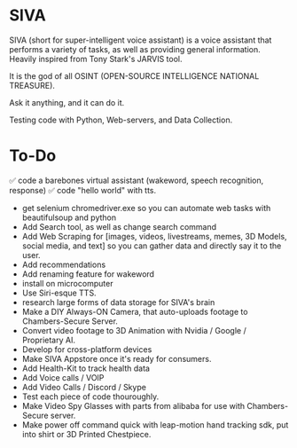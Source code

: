 # SIVA
SIVA (short for super-intelligent voice assistant) is a voice assistant that performs a variety of tasks, as well as providing general information. Heavily inspired from Tony Stark's JARVIS tool.

It is the god of all OSINT (OPEN-SOURCE INTELLIGENCE NATIONAL TREASURE).

Ask it anything, and it can do it.

Testing code with Python, Web-servers, and Data Collection.

# To-Do
✅ code a barebones virtual assistant (wakeword, speech recognition, response)
✅ code "hello world" with tts.
- get selenium chromedriver.exe so you can automate web tasks with beautifulsoup and python
- Add Search tool, as well as change search command
- Add Web Scraping for [images, videos, livestreams, memes, 3D Models, social media, and text] so you can gather data and directly say it to the user.
- Add recommendations
- Add renaming feature for wakeword
- install on microcomputer
- Use Siri-esque TTS.
- research large forms of data storage for SIVA's brain
- Make a DIY Always-ON Camera, that auto-uploads footage to Chambers-Secure Server.
- Convert video footage to 3D Animation with Nvidia / Google / Proprietary AI.
- Develop for cross-platform devices
- Make SIVA Appstore once it's ready for consumers.
- Add Health-Kit to track health data
- Add Voice calls / VOIP
- Add Video Calls / Discord / Skype
- Test each piece of code thouroughly.
- Make Video Spy Glasses with parts from alibaba for use with Chambers-Secure server.
- Make power off command quick with leap-motion hand tracking sdk, put into shirt or 3D Printed Chestpiece.
